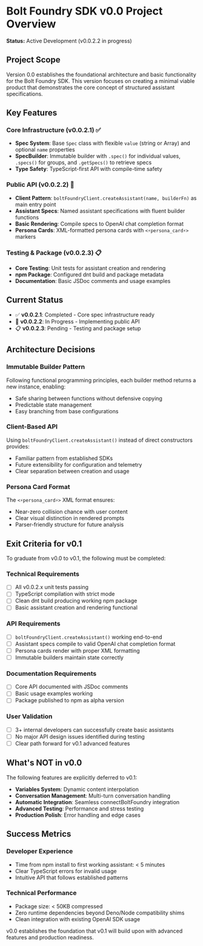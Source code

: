 # Bolt Foundry SDK v0.0 Project Overview

**Status:** Active Development (v0.0.2.2 in progress)

## Project Scope

Version 0.0 establishes the foundational architecture and basic functionality
for the Bolt Foundry SDK. This version focuses on creating a minimal viable
product that demonstrates the core concept of structured assistant
specifications.

## Key Features

### Core Infrastructure (v0.0.2.1) ✅

- **Spec System**: Base `Spec` class with flexible `value` (string or
  Array<Spec>) and optional `name` properties
- **SpecBuilder**: Immutable builder with `.spec()` for individual values,
  `.specs()` for groups, and `.getSpecs()` to retrieve specs
- **Type Safety**: TypeScript-first API with compile-time safety

### Public API (v0.0.2.2) 🔄

- **Client Pattern**: `boltFoundryClient.createAssistant(name, builderFn)` as
  main entry point
- **Assistant Specs**: Named assistant specifications with fluent builder
  functions
- **Basic Rendering**: Compile specs to OpenAI chat completion format
- **Persona Cards**: XML-formatted persona cards with `<⚡️persona_card⚡️>`
  markers

### Testing & Package (v0.0.2.3) 📋

- **Core Testing**: Unit tests for assistant creation and rendering
- **npm Package**: Configured dnt build and package metadata
- **Documentation**: Basic JSDoc comments and usage examples

## Current Status

- ✅ **v0.0.2.1**: Completed - Core spec infrastructure ready
- 🔄 **v0.0.2.2**: In Progress - Implementing public API
- 📋 **v0.0.2.3**: Pending - Testing and package setup

## Architecture Decisions

### Immutable Builder Pattern

Following functional programming principles, each builder method returns a new
instance, enabling:

- Safe sharing between functions without defensive copying
- Predictable state management
- Easy branching from base configurations

### Client-Based API

Using `boltFoundryClient.createAssistant()` instead of direct constructors
provides:

- Familiar pattern from established SDKs
- Future extensibility for configuration and telemetry
- Clear separation between creation and usage

### Persona Card Format

The `<⚡️persona_card⚡️>` XML format ensures:

- Near-zero collision chance with user content
- Clear visual distinction in rendered prompts
- Parser-friendly structure for future analysis

## Exit Criteria for v0.1

To graduate from v0.0 to v0.1, the following must be completed:

### Technical Requirements

- [ ] All v0.0.2.x unit tests passing
- [ ] TypeScript compilation with strict mode
- [ ] Clean dnt build producing working npm package
- [ ] Basic assistant creation and rendering functional

### API Requirements

- [ ] `boltFoundryClient.createAssistant()` working end-to-end
- [ ] Assistant specs compile to valid OpenAI chat completion format
- [ ] Persona cards render with proper XML formatting
- [ ] Immutable builders maintain state correctly

### Documentation Requirements

- [ ] Core API documented with JSDoc comments
- [ ] Basic usage examples working
- [ ] Package published to npm as alpha version

### User Validation

- [ ] 3+ internal developers can successfully create basic assistants
- [ ] No major API design issues identified during testing
- [ ] Clear path forward for v0.1 advanced features

## What's NOT in v0.0

The following features are explicitly deferred to v0.1:

- **Variables System**: Dynamic content interpolation
- **Conversation Management**: Multi-turn conversation handling
- **Automatic Integration**: Seamless connectBoltFoundry integration
- **Advanced Testing**: Performance and stress testing
- **Production Polish**: Error handling and edge cases

## Success Metrics

### Developer Experience

- Time from npm install to first working assistant: < 5 minutes
- Clear TypeScript errors for invalid usage
- Intuitive API that follows established patterns

### Technical Performance

- Package size: < 50KB compressed
- Zero runtime dependencies beyond Deno/Node compatibility shims
- Clean integration with existing OpenAI SDK usage

v0.0 establishes the foundation that v0.1 will build upon with advanced features
and production readiness.
